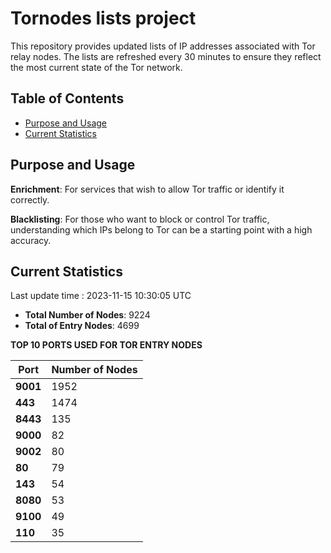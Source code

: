# Tornodes lists project

This repository provides updated lists of IP addresses associated with Tor relay nodes. The lists are refreshed every 30 minutes to ensure they reflect the most current state of the Tor network.

## Table of Contents

- [Purpose and Usage](#purpose-and-usage)
- [Current Statistics](#current-statistics)


## Purpose and Usage

**Enrichment**: For services that wish to allow Tor traffic or identify it correctly.

**Blacklisting**: For those who want to block or control Tor traffic, understanding which IPs belong to Tor can be a starting point with a high accuracy.

## Current Statistics

Last update time : 2023-11-15 10:30:05 UTC

- **Total Number of Nodes**: 9224
- **Total of Entry Nodes**: 4699

**TOP 10 PORTS USED FOR TOR ENTRY NODES**

| **Port** | **Number of Nodes** |
|------|-----------------|
| **9001**   | 1952  |
| **443**   | 1474  |
| **8443**   | 135  |
| **9000**   | 82  |
| **9002**   | 80  |
| **80**   | 79  |
| **143**   | 54  |
| **8080**   | 53  |
| **9100**   | 49  |
| **110**   | 35  |

